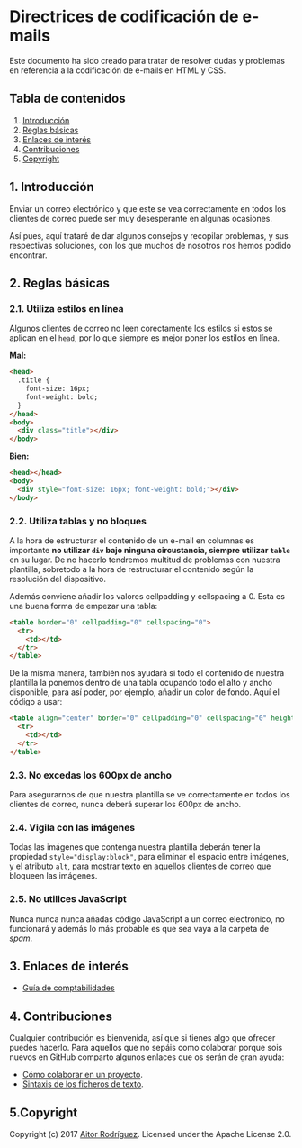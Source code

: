 # Directrices de codificación de e-mails

Este documento ha sido creado para tratar de resolver dudas y problemas en referencia a la codificación de e-mails en HTML y CSS.


## Tabla de contenidos

1. [Introducción](#introduccion)
2. [Reglas básicas](#reglasbasicas)
3. [Enlaces de interés](#enlacesinteres)
4. [Contribuciones](#contribuciones)
5. [Copyright](#copyright)

<a name="introduccion"></a>
## 1. Introducción

Enviar un correo electrónico y que este se vea correctamente en todos los clientes de correo puede ser muy desesperante en algunas ocasiones.

Así pues, aquí trataré de dar algunos consejos y recopilar problemas, y sus respectivas soluciones, con los que muchos de nosotros nos hemos podido encontrar.


<a name="reglasbasicas"></a>
## 2. Reglas básicas

### 2.1. Utiliza estilos en línea

Algunos clientes de correo no leen corectamente los estilos si estos se aplican en el `head`, por lo que siempre es mejor poner los estilos en línea.

**Mal:**
```html
<head>
  .title {
    font-size: 16px;
    font-weight: bold;
  }
</head>
<body>
  <div class="title"></div>
</body>
```

**Bien:**
```html
<head></head>
<body>
  <div style="font-size: 16px; font-weight: bold;"></div>
</body>
```


### 2.2. Utiliza tablas y no bloques

A la hora de estructurar el contenido de un e-mail en columnas es importante **no utilizar `div` bajo ninguna circustancia, siempre utilizar `table`** en su lugar. 
De no hacerlo tendremos multitud de problemas con nuestra plantilla, sobretodo a la hora de restructurar el contenido según la resolución del dispositivo.

Además conviene añadir los valores cellpadding y cellspacing a 0. Esta es una buena forma de empezar una tabla:

```html
<table border="0" cellpadding="0" cellspacing="0">
  <tr>
    <td></td>
  </tr>
</table>
```

De la misma manera, también nos ayudará si todo el contenido de nuestra plantilla la ponemos dentro de una tabla ocupando todo el alto y ancho disponible, para así poder, por ejemplo, añadir un color de fondo. Aquí el código a usar:

```html
<table align="center" border="0" cellpadding="0" cellspacing="0" height="100%" width="100%">
  <tr>
    <td></td>
  </tr>
</table>
```


### 2.3. No excedas los 600px de ancho

Para asegurarnos de que nuestra plantilla se ve correctamente en todos los clientes de correo, nunca deberá superar los 600px de ancho.


### 2.4. Vigila con las imágenes

Todas las imágenes que contenga nuestra plantilla deberán tener la propiedad `style="display:block"`, para eliminar el espacio entre imágenes, y el atributo `alt`, para mostrar texto en aquellos clientes de correo que bloqueen las imágenes. 


### 2.5. No utilices JavaScript

Nunca nunca nunca añadas código JavaScript a un correo electrónico, no funcionará y además lo más probable es que sea vaya a la carpeta de *spam*.


<a name="enlacesinteres"></a>
## 3. Enlaces de interés

- [Guía de comptabilidades](https://www.campaignmonitor.com/css)


<a name="contribuciones"></a>
## 4. Contribuciones

Cualquier contribución es bienvenida, así que si tienes algo que ofrecer puedes hacerlo. Para aquellos que no sepáis como colaborar porque sois nuevos en GitHub comparto algunos enlaces que os serán de gran ayuda:

- [Cómo colaborar en un proyecto](https://gist.github.com/BCasal/026e4c7f5c71418485c1).
- [Sintaxis de los ficheros de texto](https://help.github.com/articles/basic-writing-and-formatting-syntax/).


<a name="copyright"></a>
## 5.Copyright

Copyright (c) 2017 [Aitor Rodríguez](http://www.frontendfactory.es). Licensed under the Apache License 2.0.
